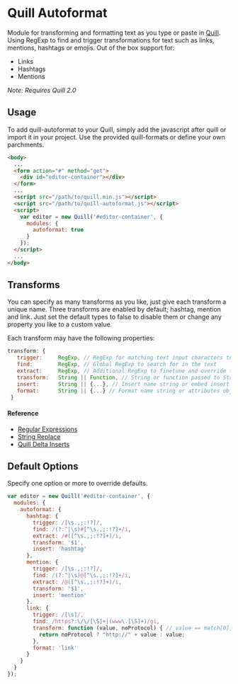 # Quill Autoformat
Module for transforming and formatting text as you type or paste in [Quill](https://github.com/quilljs/quill). Using RegExp to find and trigger transformations for text such as links, mentions, hashtags or emojis.
Out of the box support for:
- Links
- Hashtags
- Mentions

*Note: Requires Quill 2.0*
 
## Usage
To add quill-autoformat to your Quill, simply add the javascript after quill or import it in your project. Use the provided quill-formats or define your own parchments.

```html
<body>
  ...
  <form action="#" method="get">
    <div id="editor-container"></div>
  </form>
  ...
  <script src="/path/to/quill.min.js"></script>
  <script src="/path/to/quill-autoformat.js"></script>
  <script>
    var editor = new Quill('#editor-container', {
      modules: {
        autoformat: true
      }
    });
  </script>
  ...
</body>
```

## Transforms
You can specify as many transforms as you like, just give each transform a unique name. Three transforms are enabled by default; hashtag, mention and link. Just set the default types to false to disable them or change any property you like to a custom value.

Each transform may have the following properties:

```javascript
transform: {
   trigger:     RegExp, // RegExp for matching text input characters to trigger the match. Defaults to /./ which is matching any character
   find:        RegExp, // Global RegExp to search for in the text
   extract:     RegExp, // Additional RegExp to finetune and override the found text match
   transform:   String || Function, // String or function passed to String.replace() to rewrite find/extract results
   insert:      String || {...}, // Insert name string or embed insert object.
   format:      String || {...} // Format name string or attributes object.
 }
```
#### Reference
- [Regular Expressions](https://developer.mozilla.org/en-US/docs/Web/JavaScript/Guide/Regular_Expressions)
- [String Replace](https://developer.mozilla.org/en-US/docs/Web/JavaScript/Reference/Global_Objects/String/replace)
- [Quill Delta Inserts](https://github.com/quilljs/delta/#insert)

## Default Options
Specify one option or more to override defaults.

```javascript
var editor = new Quill('#editor-container', {
  modules: {
    autoformat: {
      hashtag: {
        trigger: /[\s.,;:!?]/,
        find: /(?:^|\s)#[^\s.,;:!?]+/i,
        extract: /#([^\s.,;:!?]+)/i,
        transform: '$1',
        insert: 'hashtag'
      },
      mention: {
        trigger: /[\s.,;:!?]/,
        find: /(?:^|\s)@[^\s.,;:!?]+/i,
        extract: /@([^\s.,;:!?]+)/i,
        transform: '$1',
        insert: 'mention'
      },
      link: {
        trigger: /[\s]/,
        find: /https?:\/\/[\S]+|(www\.[\S]+)/gi,
        transform: function (value, noProtocol) { // value == match[0], noProtocol == match[1]
          return noProtocol ? "http://" + value : value;
        },
        format: 'link'
      }
    }
  }
});
```
